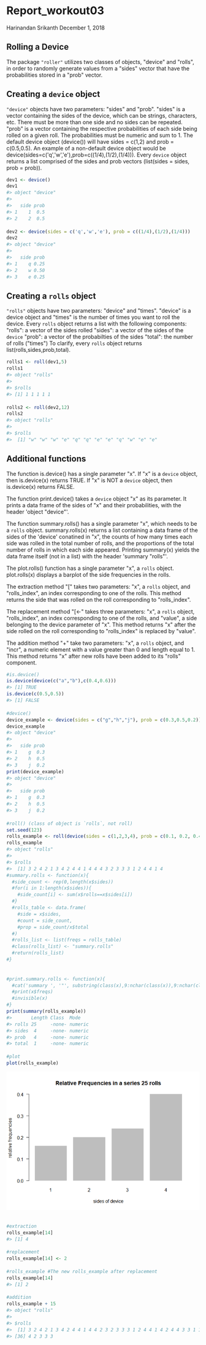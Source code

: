 Report\_workout03
================
Harinandan Srikanth
December 1, 2018

Rolling a Device
----------------

The package `"roller"` utilizes two classes of objects, "device" and "rolls", in order to randomly generate values from a "sides" vector that have the probabilities stored in a "prob" vector.

Creating a `device` object
--------------------------

`"device"` objects have two parameters: "sides" and "prob". "sides" is a vector containing the sides of the device, which can be strings, characters, etc. There must be more than one side and no sides can be repeated. "prob" is a vector containing the respective probabilities of each side being rolled on a given roll. The probabilities must be numeric and sum to 1. The default device object (device()) will have sides = c(1,2) and prob = c(0.5,0.5). An example of a non-default device object would be device(sides=c('q','w','e'),prob=c((1/4),(1/2),(1/4))). Every `device` object returns a list comprised of the sides and prob vectors (list(sides = sides, prob = prob)).

``` r
dev1 <- device()
dev1
#> object "device"
#> 
#>   side prob
#> 1    1  0.5
#> 2    2  0.5

dev2 <- device(sides = c('q','w','e'), prob = c((1/4),(1/2),(1/4)))
dev2
#> object "device"
#> 
#>   side prob
#> 1    q 0.25
#> 2    w 0.50
#> 3    e 0.25
```

Creating a `rolls` object
-------------------------

`"rolls"` objects have two parameters: "device" and "times". "device" is a device object and "times" is the number of times you want to roll the device. Every `rolls` object returns a list with the following components: "rolls": a vector of the sides rolled "sides": a vector of the sides of the `device` "prob": a vector of the probabilties of the sides "total": the number of rolls ("times") To clarify, every `rolls` object returns list(rolls,sides,prob,total).

``` r
rolls1 <- roll(dev1,5)
rolls1
#> object "rolls"
#> 
#> $rolls
#> [1] 1 1 1 1 1

rolls2 <- roll(dev2,12)
rolls2
#> object "rolls"
#> 
#> $rolls
#>  [1] "w" "w" "w" "e" "q" "q" "e" "e" "q" "w" "e" "e"
```

Additional functions
--------------------

The function is.device() has a single parameter "x". If "x" is a `device` object, then is.device(x) returns TRUE. If "x" is NOT a `device` object, then is.device(x) returns FALSE.

The function print.device() takes a `device` object "x" as its parameter. It prints a data frame of the sides of "x" and their probabilities, with the header 'object "device"'.

The function summary.rolls() has a single parameter "x", which needs to be a `rolls` object. summary.rolls(x) returns a list containing a data frame of the sides of the 'device' conatined in "x", the counts of how many times each side was rolled in the total number of rolls, and the proportions of the total number of rolls in which each side appeared. Printing summary(x) yields the data frame itself (not in a list) with the header 'summary "rolls"'.

The plot.rolls() function has a single parameter "x", a `rolls` object. plot.rolls(x) displays a barplot of the side frequencies in the rolls.

The extraction method "\[" takes two parameters: "x", a `rolls` object, and "rolls\_index", an index corresponding to one of the rolls. This method returns the side that was rolled on the roll corresponding to "rolls\_index".

The replacement method "\[&lt;-" takes three parameters: "x", a `rolls` object, "rolls\_index", an index corresponding to one of the rolls, and "value", a side belonging to the device parameter of "x". This method returns "x" after the side rolled on the roll corresponding to "rolls\_index" is replaced by "value".

The addition method "+" take two parameters: "x", a `rolls` object, and "incr", a numeric element with a value greater than 0 and length equal to 1. This method returns "x" after new rolls have been added to its "rolls" component.

``` r
#is.device()
is.device(device(c("a","b"),c(0.4,0.6)))
#> [1] TRUE
is.device(c(0.5,0.5))
#> [1] FALSE

#device()
device_example <- device(sides = c("g","h","j"), prob = c(0.3,0.5,0.2))
device_example
#> object "device"
#> 
#>   side prob
#> 1    g  0.3
#> 2    h  0.5
#> 3    j  0.2
print(device_example)
#> object "device"
#> 
#>   side prob
#> 1    g  0.3
#> 2    h  0.5
#> 3    j  0.2

#roll() (class of object is `rolls`, not roll)
set.seed(123)
rolls_example <- roll(device(sides = c(1,2,3,4), prob = c(0.1, 0.2, 0.4, 0.3)), times = 25)
rolls_example
#> object "rolls"
#> 
#> $rolls
#>  [1] 3 2 4 2 1 3 4 2 4 4 1 4 4 4 3 2 3 3 3 1 2 4 4 1 4
#summary.rolls <- function(x){
  #side_count <- rep(0,length(x$sides))
  #for(i in 1:length(x$sides)){
    #side_count[i] <- sum(x$rolls==x$sides[i])
  #}
  #rolls_table <- data.frame(
    #side = x$sides,
    #count = side_count,
    #prop = side_count/x$total
  #)
  #rolls_list <- list(freqs = rolls_table)
  #class(rolls_list) <- "summary.rolls"
  #return(rolls_list)
#}


#print.summary.rolls <- function(x){
  #cat('summary ', '"', substring(class(x),9:nchar(class(x)),9:nchar(class(x))), '"\n\n', sep = "")
  #print(x$freqs)
  #invisible(x)
#}
print(summary(rolls_example))
#>       Length Class  Mode   
#> rolls 25     -none- numeric
#> sides  4     -none- numeric
#> prob   4     -none- numeric
#> total  1     -none- numeric

#plot
plot(rolls_example)
```

![](report_workout03_files/figure-markdown_github/unnamed-chunk-4-1.png)

``` r

#extraction
rolls_example[14]
#> [1] 4

#replacement
rolls_example[14] <- 2

#rolls_example #The new rolls_example after replacement
rolls_example[14]
#> [1] 2

#addition
rolls_example + 15
#> object "rolls"
#> 
#> $rolls
#>  [1] 3 2 4 2 1 3 4 2 4 4 1 4 4 2 3 2 3 3 3 1 2 4 4 1 4 2 4 4 3 3 1 1 4 2 3
#> [36] 4 2 3 3 3
```
